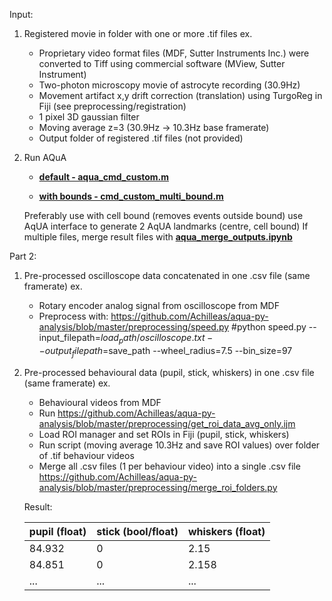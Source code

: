 
Input:
  1) Registered movie in folder with one or more .tif files
    ex.
      - Proprietary video format files (MDF, Sutter Instruments Inc.) were converted to Tiff using commercial software (MView,       Sutter Instrument)
      - Two-photon microscopy movie of astrocyte recording (30.9Hz) 
      - Movement artifact x,y drift correction (translation) using TurgoReg in Fiji (see preprocessing/registration)
      - 1 pixel 3D gaussian filter
      - Moving average z=3 (30.9Hz -> 10.3Hz base framerate)
      - Output folder of registered .tif files (not provided)
      
  2) Run AQuA 
     - **[default - aqua_cmd_custom.m](https://github.com/Achilleas/aqua-py-analysis/blob/master/AQuA-custom/aqua_cmd_custom.m)**
     
     - **[with bounds - cmd_custom_multi_bound.m](https://github.com/Achilleas/aqua-py-analysis/blob/master/AQuA-custom/aqua_cmd_custom_multi_bound.m)**     
     
     Preferably use with cell bound (removes events outside bound) use AqUA interface to generate 2 AqUA landmarks (centre, cell bound)
    If multiple files, merge result files with 
      **[aqua_merge_outputs.ipynb](https://github.com/Achilleas/aqua-py-analysis/blob/master/aqua_merge_outputs.ipynb)**
      
Part 2:
  1) Pre-processed oscilloscope data concatenated in one .csv file (same framerate)
     ex.
      - Rotary encoder analog signal from oscilloscope from MDF
      - Preprocess with: https://github.com/Achilleas/aqua-py-analysis/blob/master/preprocessing/speed.py 
        #python speed.py --input_filepath=$load_path/oscilloscope.txt --output_filepath=$save_path --wheel_radius=7.5 --bin_size=97
  2) Pre-processed behavioural data (pupil, stick, whiskers) in one .csv file (same framerate)
      ex.
       - Behavioural videos from MDF
       - Run https://github.com/Achilleas/aqua-py-analysis/blob/master/preprocessing/get_roi_data_avg_only.ijm
        - Load ROI manager and set ROIs in Fiji (pupil, stick, whiskers)
        - Run script (moving average 10.3Hz and save ROI values) over folder of .tif behaviour videos
        - Merge all .csv files (1 per behaviour video) into a single .csv file 
        https://github.com/Achilleas/aqua-py-analysis/blob/master/preprocessing/merge_roi_folders.py
       
      Result:
      
      | pupil (float)  | stick (bool/float) | whiskers (float) |
      | ------------- | ------------- | -------------|
      | 84.932  | 0  | 2.15 |
      | 84.851  | 0  | 2.158 |
      | ...  | ...  | ... |
